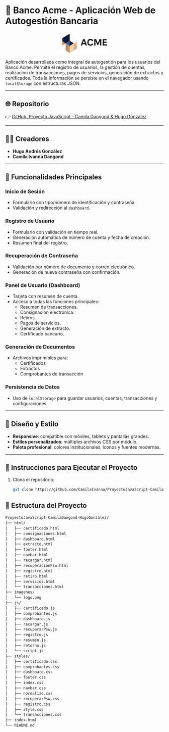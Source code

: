 # 🏦 Banco Acme - Aplicación Web de Autogestión Bancaria

<p align="center">
  <img src="imagenes/iconLogo.png" alt="Logo Banco Acme" width="150">
</p>

Aplicación desarrollada como 
 integral de autogestión para los usuarios del Banco Acme. Permite el registro de usuarios, la gestión de cuentas, realización de transacciones, pagos de servicios, generación de extractos y certificados. Toda la información se persiste en el navegador usando `localStorage` con estructuras JSON.

---

## 🌐 Repositorio

👉 [GitHub: Proyecto JavaScript - Camila Dangond & Hugo González](https://github.com/CamilaIvanna/ProyectoJavaScript-CamilaDangond-HugoGonzalez)

---

## 👨‍💻 Creadores

- **Hugo Andrés González**
- **Camila Ivanna Dangond**

---



## 🔑 Funcionalidades Principales

### Inicio de Sesión
- Formulario con tipo/número de identificación y contraseña.
- Validación y redirección al `dashboard`.

### Registro de Usuario
- Formulario con validación en tiempo real.
- Generación automática de número de cuenta y fecha de creación.
- Resumen final del registro.

### Recuperación de Contraseña
- Validación por número de documento y correo electrónico.
- Generación de nueva contraseña con confirmación.

### Panel de Usuario (Dashboard)
- Tarjeta con resumen de cuenta.
- Acceso a todas las funciones principales:
  - Resumen de transacciones.
  - Consignación electrónica.
  - Retiros.
  - Pagos de servicios.
  - Generación de extracto.
  - Certificado bancario.

### Generación de Documentos
- Archivos imprimibles para:
  - Certificados
  - Extractos
  - Comprobantes de transacción

### Persistencia de Datos
- Uso de `localStorage` para guardar usuarios, cuentas, transacciones y configuraciones.

---

## 📱 Diseño y Estilo

- **Responsive**: compatible con móviles, tablets y pantallas grandes.
- **Estilos personalizados**: múltiples archivos CSS por módulo.
- **Paleta profesional**: colores institucionales, íconos y fuentes modernas.

---

## 🚀 Instrucciones para Ejecutar el Proyecto

1. Clona el repositorio:
   ```bash
   git clone https://github.com/CamilaIvanna/ProyectoJavaScript-CamilaDangond-HugoGonzalez 

## 📁 Estructura del Proyecto
```bash
ProyectoJavaScript-CamilaDangond-HugoGonzalez/
├── html/
│   ├── certificado.html
│   ├── consignaciones.html
│   ├── dashboard.html
│   ├── extracto.html
│   ├── footer.html
│   ├── navbar.html
│   ├── recargar.html
│   ├── recuperacionPsw.html
│   ├── registro.html
│   ├── retiro.html
│   ├── servicios.html
│   └── transacciones.html
├── imagenes/
│   └── logo.png
├── js/
│   ├── certificado.js
│   ├── comprobantes.js
│   ├── dashboard.js
│   ├── recargar.js
│   ├── recuperarPsw.js
│   ├── registro.js
│   ├── resumen.js
│   ├── retorno.js
│   └── script.js
├── styles/
│   ├── certificado.css
│   ├── comprobantes.css
│   ├── dashboard.css
│   ├── footer.css
│   ├── index.css
│   ├── navbar.css
│   ├── normalize.css
│   ├── recuperarPsw.css
│   ├── registro.css
│   ├── style.css
│   └── transacciones.css
├── index.html
└── README.md

   
